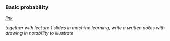 
### Basic probability 

*[link](https://www.youtube.com/watch?v=SrEmzdOT65s)* <br>

*together with lecture 1 slides in machine learning, write a written notes with drawing in notability to illustrate*
